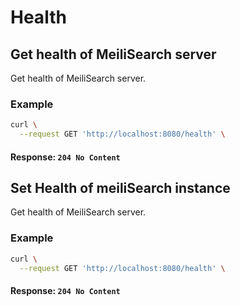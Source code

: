 # Health

## Get health of MeiliSearch server
<RouteHighlighter method="GET" route="/health"/>

Get health of MeiliSearch server.



### Example

```bash
curl \
  --request GET 'http://localhost:8080/health' \
```

#### Response: `204 No Content`


## Set Health of meiliSearch instance

<RouteHighlighter method="POST" route="/health"/>

Get health of MeiliSearch server.



### Example

```bash
curl \
  --request GET 'http://localhost:8080/health' \
```

#### Response: `204 No Content`
